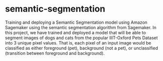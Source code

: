 # semantic-segmentation

Training and deploying a Semantic Segmentation model using Amazon Sagemaker using the semantic segmentation algorithm from Sagemaker. In this project, we have trained and deployed a model that will be able to segment images of dogs and cats from the popular IIIT-Oxford Pets Dataset into 3 unique pixel values. That is, each pixel of an input image would be classified as either foreground (pet), background (not a pet), or unclassified (transition between foreground and background).

